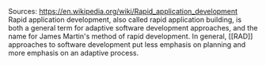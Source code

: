 Sources:
https://en.wikipedia.org/wiki/Rapid_application_development
\
Rapid application development, also called rapid application building, is both a general term for adaptive software development approaches, and the name for James Martin's method of rapid development. In general, [[RAD]] approaches to software development put less emphasis on planning and more emphasis on an adaptive process.
